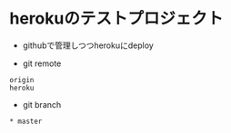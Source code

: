 herokuのテストプロジェクト
==========================

* githubで管理しつつherokuにdeploy

* git remote 
```
origin
heroku
```

* git branch
```
* master
```

